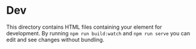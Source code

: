 # Dev

This directory contains HTML files containing your element for development. By running `npm run build:watch` and `npm run serve` you can edit and see changes without bundling.

